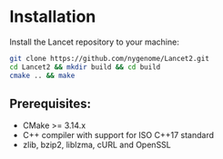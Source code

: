 # Installation

Install the Lancet repository to your machine:

```bash
git clone https://github.com/nygenome/Lancet2.git
cd Lancet2 && mkdir build && cd build
cmake .. && make
```

## Prerequisites:
* CMake >= 3.14.x
* C++ compiler with support for ISO C++17 standard
* zlib, bzip2, liblzma, cURL and OpenSSL

